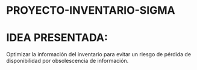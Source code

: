 # PROYECTO-INVENTARIO-SIGMA
# IDEA PRESENTADA: 
Optimizar la información del inventario para evitar un riesgo de pérdida de disponibilidad por 
obsolescencia de información. 

